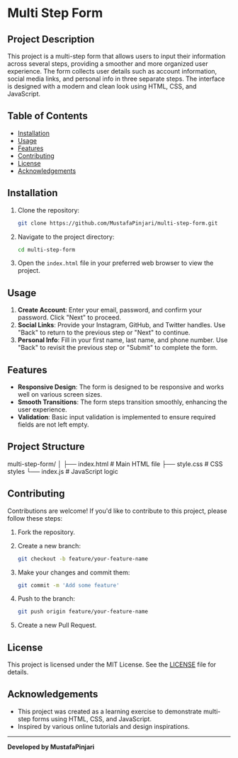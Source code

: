 
# Multi Step Form

## Project Description

This project is a multi-step form that allows users to input their information across several steps, providing a smoother and more organized user experience. The form collects user details such as account information, social media links, and personal info in three separate steps. The interface is designed with a modern and clean look using HTML, CSS, and JavaScript.

## Table of Contents

- [Installation](#installation)
- [Usage](#usage)
- [Features](#features)
- [Contributing](#contributing)
- [License](#license)
- [Acknowledgements](#acknowledgements)

## Installation

1. Clone the repository:

    ```sh
    git clone https://github.com/MustafaPinjari/multi-step-form.git
    ```

2. Navigate to the project directory:

    ```sh
    cd multi-step-form
    ```

3. Open the `index.html` file in your preferred web browser to view the project.

## Usage

1. **Create Account**: Enter your email, password, and confirm your password. Click "Next" to proceed.
2. **Social Links**: Provide your Instagram, GitHub, and Twitter handles. Use "Back" to return to the previous step or "Next" to continue.
3. **Personal Info**: Fill in your first name, last name, and phone number. Use "Back" to revisit the previous step or "Submit" to complete the form.

## Features

- **Responsive Design**: The form is designed to be responsive and works well on various screen sizes.
- **Smooth Transitions**: The form steps transition smoothly, enhancing the user experience.
- **Validation**: Basic input validation is implemented to ensure required fields are not left empty.

## Project Structure


multi-step-form/
│
├── index.html       # Main HTML file
├── style.css        # CSS styles
└── index.js         # JavaScript logic


## Contributing

Contributions are welcome! If you'd like to contribute to this project, please follow these steps:

1. Fork the repository.
2. Create a new branch:

    ```sh
    git checkout -b feature/your-feature-name
    ```

3. Make your changes and commit them:

    ```sh
    git commit -m 'Add some feature'
    ```

4. Push to the branch:

    ```sh
    git push origin feature/your-feature-name
    ```

5. Create a new Pull Request.

## License

This project is licensed under the MIT License. See the [LICENSE](LICENSE) file for details.

## Acknowledgements

- This project was created as a learning exercise to demonstrate multi-step forms using HTML, CSS, and JavaScript.
- Inspired by various online tutorials and design inspirations.

---

**Developed by MustafaPinjari**
```
